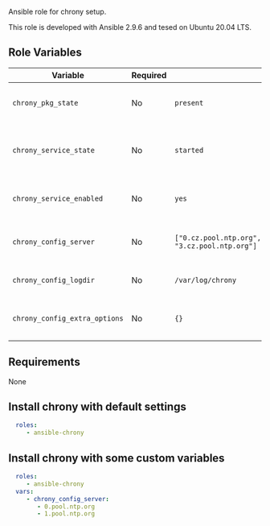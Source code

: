 Ansible role for chrony setup.

This role is developed with Ansible 2.9.6 and tesed on Ubuntu 20.04 LTS.

## Role Variables

| Variable | Required | Default | Comments |
| -------- | -------- | ------- | -------- |
| `chrony_pkg_state` | No | `present` | Set pkg `enabled`, `disabled`, `latest` |
| `chrony_service_state` | No | `started` | Set service state, started, enabled or disabled |
| `chrony_service_enabled` | No | `yes` | Set enable service on system boot.                   |
| `chrony_config_server` | No | `["0.cz.pool.ntp.org","1.cz.pool.ntp.org","2.cz.pool.ntp.org", "3.cz.pool.ntp.org"]` | A list of NTP servers to use. |
| `chrony_config_logdir` | No | `/var/log/chrony` | Set defualt config location. |
| `chrony_config_extra_options` | No | `{}` | A dict of extra config options. |

## Requirements

None

## Install chrony with default settings
```yaml
  roles:
     - ansible-chrony
```

## Install chrony with some custom variables
```yaml
  roles:
     - ansible-chrony
  vars:
     - chrony_config_server:
        - 0.pool.ntp.org
        - 1.pool.ntp.org
```

